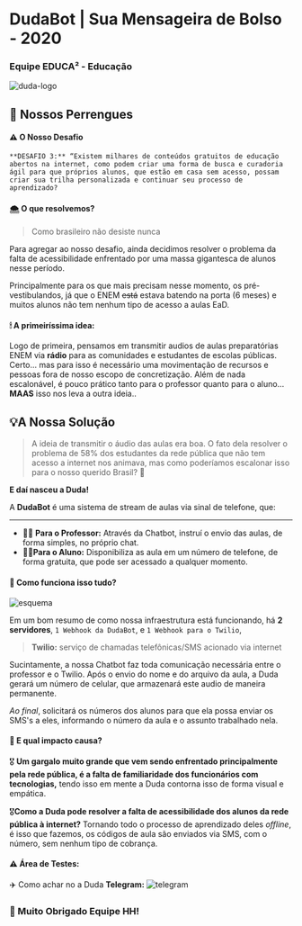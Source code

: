 # DudaBot | Sua Mensageira de Bolso - 2020
### Equipe EDUCA² - Educação
![duda-logo](https://i.imgur.com/NNhfmzs.png)
## 🥵 Nossos Perrengues
#### ⚠️ O Nosso Desafio 

    **DESAFIO 3:** “Existem milhares de conteúdos gratuitos de educação abertos na internet, como podem criar uma forma de busca e curadoria ágil para que próprios alunos, que estão em casa sem acesso, possam criar sua trilha personalizada e continuar seu processo de aprendizado?

#### 🌨 O que resolvemos?
>Como brasileiro não desiste nunca

Para agregar ao nosso desafio, ainda decidimos resolver o problema da falta de acessibilidade enfrentado por uma massa gigantesca de alunos nesse período.

Principalmente para os que mais precisam nesse momento, os pré-vestibulandos, já que o ENEM ~~está~~ estava batendo na porta (6 meses) e muitos alunos não tem nenhum tipo de acesso a aulas EaD.

#### 🕯 A primeiríssima idea:
Logo de primeira, pensamos em transmitir audios de aulas preparatórias ENEM via **rádio** para as comunidades e estudantes de escolas públicas. Certo... mas para isso é necessário uma movimentação de recursos e pessoas fora de nosso escopo de concretização. Além de nada escalonável, é pouco prático tanto para o professor quanto para o aluno... **MAAS** isso nos leva a outra ideia..

## 💡A Nossa Solução
>A ideia de transmitir o áudio das aulas era boa. O fato dela resolver o problema de 58% dos estudantes da rede pública que não tem acesso a internet nos animava, mas como poderíamos escalonar isso para o nosso querido Brasil? 🤔

**E daí nasceu a Duda!**

A **DudaBot** é uma sistema de stream de aulas via sinal de telefone, que:

---
 - 👩‍🏫 **Para o Professor:** Através da Chatbot, instruí o envio das aulas, de forma simples, no próprio chat.
 - 🙎‍♂️**Para o Aluno:** Disponibiliza as aula em um número de telefone, de forma gratuita, que pode ser acessado a qualquer momento.

#### 🎩 Como funciona isso tudo?
![esquema](https://i.imgur.com/mu97rDL.png)

Em um bom resumo de como nossa infraestrutura está funcionando, há **2 servidores**, `1 Webhook da DudaBot`, e `1 Webhook para o Twilio`, 
> **Twilio:** serviço de chamadas telefônicas/SMS acionado via internet

Sucintamente, a nossa Chatbot faz toda comunicação necessária entre o professor e o Twilio. Após o envio do nome e do arquivo da aula, a Duda gerará um número de celular, que armazenará este audio de maneira permanente.

*Ao final*, solicitará os números dos alunos para que ela possa enviar os SMS's a eles, informando o número da aula e o assunto trabalhado nela.

#### 🎯 E qual impacto causa?
🎖 **Um gargalo muito grande que vem sendo enfrentado principalmente pela rede pública, é a falta de familiaridade dos funcionários com tecnologias,** tendo isso em mente a Duda contorna isso de forma visual e empática.

🎖**Como a Duda pode resolver a falta de acessibilidade dos alunos da rede pública à internet?** Tornando todo o processo de aprendizado deles *offline*, é isso que fazemos, os códigos de aula são enviados via SMS, com o número, sem nenhum tipo de cobrança.

#### ⚠️  Área de Testes:
✈️ Como achar no a Duda **Telegram:**
	![telegram](https://i.imgur.com/VwAbQcr.png)

### 🍾 Muito Obrigado Equipe HH!
